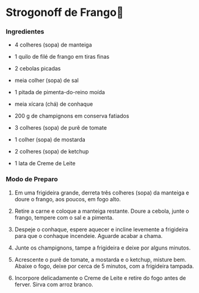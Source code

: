 # Strogonoff de Frango:chicken:

### Ingredientes

- 4 colheres (sopa) de manteiga

- 1 quilo de filé de frango em tiras finas

- 2 cebolas picadas

- meia colher (sopa) de sal

- 1 pitada de pimenta-do-reino moída

- meia xícara (chá) de conhaque

- 200 g de champignons em conserva fatiados

- 3 colheres (sopa) de purê de tomate

- 1 colher (sopa) de mostarda

- 2 colheres (sopa) de ketchup

- 1 lata de Creme de Leite



### Modo de Preparo

1. Em uma frigideira grande, derreta três colheres (sopa) da manteiga e doure o frango, aos poucos, em fogo alto.

2. Retire a carne e coloque a manteiga restante. Doure a cebola, junte o frango, tempere com o sal e a pimenta.

3. Despeje o conhaque, espere aquecer e incline levemente a frigideira para que o conhaque incendeie. Aguarde acabar a chama.

4. Junte os champignons, tampe a frigideira e deixe por alguns minutos.

5. Acrescente o purê de tomate, a mostarda e o ketchup, misture bem. Abaixe o fogo, deixe por cerca de 5 minutos, com a frigideira tampada.

6. Incorpore delicadamente o Creme de Leite e retire do fogo antes de ferver. Sirva com arroz branco.

